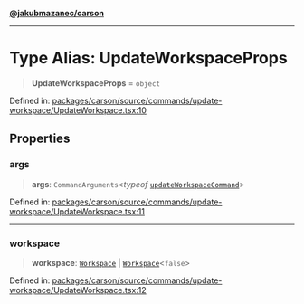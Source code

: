 [**@jakubmazanec/carson**](../README.md)

---

# Type Alias: UpdateWorkspaceProps

> **UpdateWorkspaceProps** = `object`

Defined in:
[packages/carson/source/commands/update-workspace/UpdateWorkspace.tsx:10](https://github.com/jakubmazanec/tools/blob/c36a857a499e2c0c4f38fc4405cb987b357adf10/packages/carson/source/commands/update-workspace/UpdateWorkspace.tsx#L10)

## Properties

### args

> **args**: `CommandArguments`\<_typeof_
> [`updateWorkspaceCommand`](../variables/updateWorkspaceCommand.md)\>

Defined in:
[packages/carson/source/commands/update-workspace/UpdateWorkspace.tsx:11](https://github.com/jakubmazanec/tools/blob/c36a857a499e2c0c4f38fc4405cb987b357adf10/packages/carson/source/commands/update-workspace/UpdateWorkspace.tsx#L11)

---

### workspace

> **workspace**: [`Workspace`](../classes/Workspace.md) \|
> [`Workspace`](../classes/Workspace.md)\<`false`\>

Defined in:
[packages/carson/source/commands/update-workspace/UpdateWorkspace.tsx:12](https://github.com/jakubmazanec/tools/blob/c36a857a499e2c0c4f38fc4405cb987b357adf10/packages/carson/source/commands/update-workspace/UpdateWorkspace.tsx#L12)
